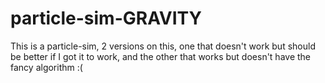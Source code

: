 # particle-sim-GRAVITY
This is a particle-sim, 2 versions on this, one that doesn't work but should be better if I got it to work, and the other that works but doesn't have the fancy algorithm :(
